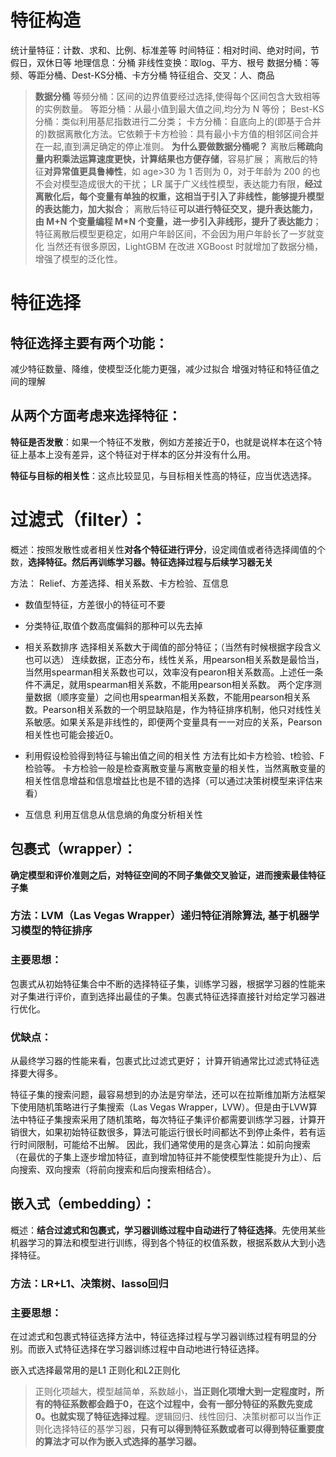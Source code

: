 # 特征构造

统计量特征：计数、求和、比例、标准差等
时间特征：相对时间、绝对时间，节假日，双休日等
地理信息：分桶
非线性变换：取log、平方、根号
数据分桶：等频、等距分桶、Dest-KS分桶、卡方分桶
特征组合、交叉：人、商品
>**数据分桶**
    等频分桶：区间的边界值要经过选择,使得每个区间包含大致相等的实例数量。
    等距分桶：从最小值到最大值之间,均分为 N 等份；
    Best-KS分桶：类似利用基尼指数进行二分类；
    卡方分桶：自底向上的(即基于合并的)数据离散化方法。它依赖于卡方检验：具有最小卡方值的相邻区间合并在一起,直到满足确定的停止准则。
**为什么要做数据分桶呢？**
    离散后**稀疏向量内积乘法运算速度更快，计算结果也方便存储**，容易扩展；
    离散后的特征**对异常值更具鲁棒性**，如 age>30 为 1 否则为 0，对于年龄为 200 的也不会对模型造成很大的干扰；
    LR 属于广义线性模型，表达能力有限，**经过离散化后，每个变量有单独的权重，这相当于引入了非线性，能够提升模型的表达能力，加大拟合**；
    离散后特征**可以进行特征交叉，提升表达能力，由 M+N 个变量编程 M*N 个变量，进一步引入非线形，提升了表达能力**；
    特征离散后模型更稳定，如用户年龄区间，不会因为用户年龄长了一岁就变化
    当然还有很多原因，LightGBM 在改进 XGBoost 时就增加了数据分桶，增强了模型的泛化性。
# 特征选择
## 特征选择主要有两个功能：
减少特征数量、降维，使模型泛化能力更强，减少过拟合
增强对特征和特征值之间的理解

## 从两个方面考虑来选择特征：

**特征是否发散**：如果一个特征不发散，例如方差接近于0，也就是说样本在这个特征上基本上没有差异，这个特征对于样本的区分并没有什么用。

**特征与目标的相关性**：这点比较显见，与目标相关性高的特征，应当优选选择。
# 过滤式（filter）：

概述：按照发散性或者相关性**对各个特征进行评分**，设定阈值或者待选择阈值的个数，**选择特征。然后再训练学习器。**特征选择过程与**后续学习器无关**

方法： Relief、方差选择、相关系数、卡方检验、互信息

- 数值型特征，方差很小的特征可不要
- 分类特征,取值个数高度偏斜的那种可以先去掉
- 相关系数排序
选择相关系数大于阈值的部分特征；（当然有时候根据字段含义也可以选）
连续数据，正态分布，线性关系，用pearson相关系数是最恰当，当然用spearman相关系数也可以，效率没有pearon相关系数高。上述任一条件不满足，就用spearman相关系数，不能用pearson相关系数。
两个定序测量数据（顺序变量）之间也用spearman相关系数，不能用pearson相关系数。Pearson相关系数的一个明显缺陷是，作为特征排序机制，他只对线性关系敏感。如果关系是非线性的，即便两个变量具有一一对应的关系，Pearson相关性也可能会接近0。

- 利用假设检验得到特征与输出值之间的相关性
方法有比如卡方检验、t检验、F检验等。
卡方检验一般是检查离散变量与离散变量的相关性，当然离散变量的相关性信息增益和信息增益比也是不错的选择（可以通过决策树模型来评估来看） 
- 互信息
利用互信息从信息熵的角度分析相关性
    
## 包裹式（wrapper）：

**确定模型和评价准则之后，对特征空间的不同子集做交叉验证，进而搜索最佳特征子集**

### 方法：LVM（Las Vegas Wrapper）递归特征消除算法, 基于机器学习模型的特征排序
    
### 主要思想：
包裹式从初始特征集合中不断的选择特征子集，训练学习器，根据学习器的性能来对子集进行评价，直到选择出最佳的子集。包裹式特征选择直接针对给定学习器进行优化。

### 优缺点：
从最终学习器的性能来看，包裹式比过滤式更好；
计算开销通常比过滤式特征选择要大得多。

特征子集的搜索问题，最容易想到的办法是穷举法，还可以在拉斯维加斯方法框架下使用随机策略进行子集搜索（Las Vegas Wrapper，LVW）。但是由于LVW算法中特征子集搜索采用了随机策略，每次特征子集评价都需要训练学习器，计算开销很大，如果初始特征数很多，算法可能运行很长时间都达不到停止条件，若有运行时间限制，可能给不出解。
因此，我们通常使用的是贪心算法：如前向搜索（在最优的子集上逐步增加特征，直到增加特征并不能使模型性能提升为止）、后向搜索、双向搜索（将前向搜索和后向搜索相结合）。

## 嵌入式（embedding）：

概述：**结合过滤式和包裹式，学习器训练过程中自动进行了特征选择**。先使用某些机器学习的算法和模型进行训练，得到各个特征的权值系数，根据系数从大到小选择特征。

###  方法：LR+L1、决策树、lasso回归

### 主要思想：
在过滤式和包裹式特征选择方法中，特征选择过程与学习器训练过程有明显的分别。而嵌入式特征选择在学习器训练过程中自动地进行特征选择。

嵌入式选择最常用的是L1 正则化和L2正则化
>正则化项越大，模型越简单，系数越小，**当正则化项增大到一定程度时，所有的特征系数都会趋于0，在这个过程中，会有一部分特征的系数先变成0。也就实现了特征选择过程**。逻辑回归、线性回归、决策树都可以当作正则化选择特征的基学习器，**只有可以得到特征系数或者可以得到特征重要度的算法才可以作为嵌入式选择的基学习器。**
